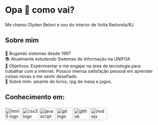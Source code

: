 <h1 align="left">Opa 👋 como vai?</h1>

###

<p align="left">Me chamo Glyden Beloni e sou do interior de Volta Redonda/RJ</p>

###

<h2 align="left">Sobre mim</h2>

###

<p align="left">🤟  Bugando sistemas desde 1997<br>📚 Atualmente estudando Sistemas de Informação na UNIFOA<br>🎯 Objetivos: Experimentar e me engajar na área de tecnologia para trabalhar com a internet. Possuo imensa satisfação pessoal em aprender coisas novas e me sentir desafiado.<br>🎲 Sobre mim: amante de livros, rpg de mesa e jogos.</p>

###

<h2 align="left">Conhecimento em:</h2>

###

<div align="left">
  <img src="https://cdn.jsdelivr.net/gh/devicons/devicon/icons/html5/html5-original.svg" height="40" width="52" alt="html5 logo"  />
  <img src="https://cdn.jsdelivr.net/gh/devicons/devicon/icons/css3/css3-original.svg" height="40" width="52" alt="css3 logo"  />
  <img src="https://cdn.jsdelivr.net/gh/devicons/devicon/icons/javascript/javascript-original.svg" height="40" width="52" alt="javascript logo"  />
  <img src="https://cdn.jsdelivr.net/gh/devicons/devicon/icons/git/git-original.svg" height="40" width="52" alt="git logo"  />
  <img src="https://cdn.jsdelivr.net/gh/devicons/devicon/icons/github/github-original.svg" height="40" width="52" alt="github logo"  />
  <img src="https://cdn.jsdelivr.net/gh/devicons/devicon/icons/nodejs/nodejs-original.svg" height="40" width="52" alt="nodejs logo"  />
</div>

###
